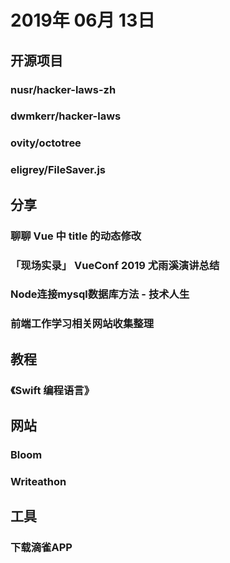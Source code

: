 # 2019年 06月 13日

## 开源项目

### nusr/hacker-laws-zh

<daily-item
  note="对开发人员有用的定律、理论、原则和模式"
  url="https://github.com/nusr/hacker-laws-zh"
  lang="other"
  watch="113"
  star="2913"
  fork="243"/>

### dwmkerr/hacker-laws

<daily-item
  note="程序员工作中可能使用到的定律、原则的讲解"
  url="https://github.com/dwmkerr/hacker-laws"
  lang="other"
  watch="194"
  star="7079"
  fork="416"
  :is-chinese="false"/>

### ovity/octotree

<daily-item
  note="在浏览器侧边栏显示文件树"
  url="https://github.com/ovity/octotree"
  lang="JavaScript,CSS,HTML"
  watch="364"
  star="17516"
  fork="1479"
  :is-chinese="false"/>

### eligrey/FileSaver.js

<daily-item
  note="基于HTML5完成文件保存插件"
  url="https://github.com/eligrey/FileSaver.js"
  lang="JavaScript"
  watch="321"
  star="11135"
  fork="2692"
  :is-chinese="false"/>

## 分享

### 聊聊 Vue 中 title 的动态修改

<daily-item
  url="https://juejin.im/post/5cff17f45188252dd239943a"/>

### 「现场实录」 VueConf 2019 尤雨溪演讲总结

<daily-item
  note="全栈修炼"
  url="https://mp.weixin.qq.com/s/6N6tuUEmS7eUOg82XQw8EA"/>

### Node连接mysql数据库方法 - 技术人生

<daily-item
  url="https://segmentfault.com/a/1190000007981124"/>

### 前端工作学习相关网站收集整理

<daily-item
  url="https://juejin.im/post/5d003f51e51d454fbe24a661"/>

## 教程

### 《Swift 编程语言》

<daily-item
  url="https://learnku.com/docs/the-swift-programming-language/4.2/AboutSwift/3519"/>

## 网站

### Bloom

<daily-item
  note="开源且免费的 G Suite 替代品"
  url="https://bloom.sh/"
  :is-chinese="false"/>

### Writeathon

<daily-item
  note="一款为写作而设计、为写作而开发的工具"
  url="https://www.writeathon.cn/"/>

## 工具

### 下载滴雀APP

<daily-item
  note="基于 Flutter 开发的语雀 APP"
  url="http://levy.ren/"/>

<daily-footer/>
